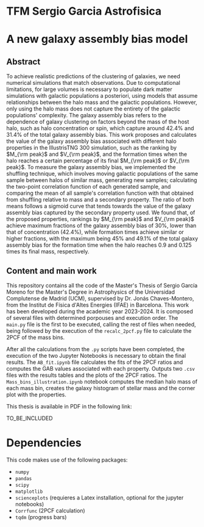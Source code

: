 # TFM Sergio Garcia Astrofisica

# A new galaxy assembly bias model

## Abstract

To achieve realistic predictions of the clustering of galaxies, we need numerical simulations that match observations. Due to computational limitations, for large volumes is necessary to populate dark matter simulations with galactic populations a posteriori, using models that assume relationships between the halo mass and the galactic populations. However, only using the halo mass does not capture the entirety of the galactic populations' complexity. The galaxy assembly bias refers to the dependence of galaxy clustering on factors beyond the mass of the host halo, such as halo concentration or spin, which capture around $42.4\%$ and $31.4\%$ of the total galaxy assembly bias. This work proposes and calculates the value of the galaxy assembly bias associated with different halo properties in the IllustrisTNG 300 simulation, such as the ranking by $M_{\rm peak}$ and $V_{\rm peak}$, and the formation times when the halo reaches a certain percentage of its final $M_{\rm peak}$ or $V_{\rm peak}$. To measure the galaxy assembly bias, we implemented the shuffling technique, which involves moving galactic populations of the same sample between halos of similar mass, generating new samples; calculating the two-point correlation function of each generated sample, and comparing the mean of all sample's correlation function with that obtained from shuffling relative to mass and a secondary property. The ratio of both means follows a sigmoid curve that tends towards the value of the galaxy assembly bias captured by the secondary property used. We found that, of the proposed properties, rankings by $M_{\rm peak}$ and $V_{\rm peak}$ achieve maximum fractions of the galaxy assembly bias of $30\%$, lower than that of concentration ($42.4\%$), while formation times achieve similar or higher fractions, with the maximum being $45\%$ and $49.1\%$ of the total galaxy assembly bias for the formation time when the halo reaches 0.9 and 0.125 times its final mass, respectively.

## Content and main work

This repository contains all the code of the Master's Thesis of Sergio García Moreno for the Master's Degree in Astrophysics of the Universidad Complutense de Madrid (UCM), supervised by Dr. Jonás Chaves-Montero, from the Institut de Física d'Altes Energies (IFAE) in Barcelona. This work has been developed during the academic year 2023-2024. It is composed of several files with determined porpouses and execution order. The ```main.py``` file is the first to be executed, calling the rest of files when needed, being followed by the execution of the ```recalc_2pcf.py``` file to calculate the 2PCF of the mass bins. 

After all the calculations from the ```.py``` scripts have been completed, the execution of the two Jupyter Notebooks is necessary to obtain the final results. The ```AB_fit.ipynb``` file calculates the fits of the 2PCF ratios and computes the GAB values associated with each property. Outputs two ```.csv``` files with the results tables and the plots of the 2PCF ratios. The ```Mass_bins_illustration.ipynb``` notebook computes the median halo mass of each mass bin, creates the galaxy histogram of stellar mass and the corner plot with the properties. 

This thesis is available in PDF in the following link:

TO_BE_INCLUDED

# Dependencies

This code makes use of the following packages:

- ```numpy```
- ```pandas```
- ```scipy```
- ```matplotlib```
- ```scienceplots``` (requieres a Latex installation, optional for the jupyter notebooks)
- ```Corrfunc``` (2PCF calculation)
- ```tqdm``` (progress bars)